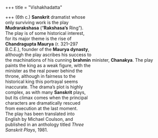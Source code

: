+++
title = "Vishakhadatta"

+++
(6th c.) **Sanskrit** dramatist whose  
only surviving work is the play  
**Mudrarakshasa** (“**Rakshasa’s** Ring”).  
The play is of some historical interest,  
for its major theme is the rise of  
**Chandragupta Maurya** (r. 321–297  
B.C.E.), founder of the **Maurya dynasty**,  
although the play ascribes his success to  
the machinations of his cunning **brahmin** minister, **Chanakya**. The play  
paints the king as a weak figure, with the  
minister as the real power behind the  
throne, although in fairness to the  
historical king this portrayal seems  
inaccurate. The drama’s plot is highly  
complex, as with many **Sanskrit** plays,  
but its climax comes when the principal  
characters are dramatically rescued  
from execution at the last moment.  
The play has been translated into  
English by Michael Coulson, and  
published in an anthology titled *Three*  
*Sanskrit Plays*, 1981.